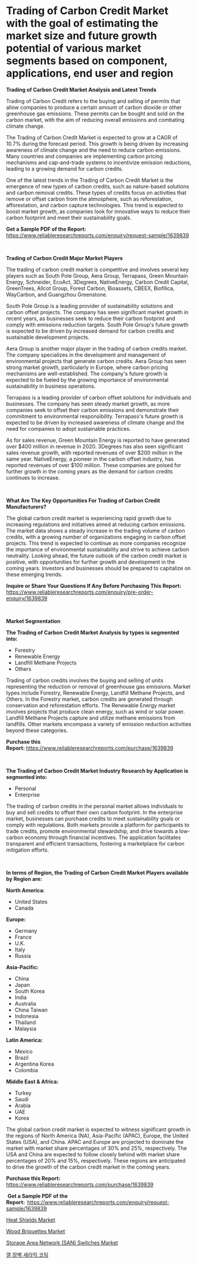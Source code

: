 <p><h1>Trading of Carbon Credit Market with the goal of estimating the market size and future growth potential of various market segments based on component, applications, end user and region</h1></p><p><strong>Trading of Carbon Credit Market Analysis and Latest Trends</strong></p>
<p><p>Trading of Carbon Credit refers to the buying and selling of permits that allow companies to produce a certain amount of carbon dioxide or other greenhouse gas emissions. These permits can be bought and sold on the carbon market, with the aim of reducing overall emissions and combating climate change.</p><p>The Trading of Carbon Credit Market is expected to grow at a CAGR of 10.7% during the forecast period. This growth is being driven by increasing awareness of climate change and the need to reduce carbon emissions. Many countries and companies are implementing carbon pricing mechanisms and cap-and-trade systems to incentivize emission reductions, leading to a growing demand for carbon credits.</p><p>One of the latest trends in the Trading of Carbon Credit Market is the emergence of new types of carbon credits, such as nature-based solutions and carbon removal credits. These types of credits focus on activities that remove or offset carbon from the atmosphere, such as reforestation, afforestation, and carbon capture technologies. This trend is expected to boost market growth, as companies look for innovative ways to reduce their carbon footprint and meet their sustainability goals.</p></p>
<p><strong>Get a Sample PDF of the Report:&nbsp;</strong> <a href="https://www.reliableresearchreports.com/enquiry/request-sample/1639839">https://www.reliableresearchreports.com/enquiry/request-sample/1639839</a></p>
<p>&nbsp;</p>
<p><strong>Trading of Carbon Credit Major Market Players</strong></p>
<p><p>The trading of carbon credit market is competitive and involves several key players such as South Pole Group, Aera Group, Terrapass, Green Mountain Energy, Schneider, EcoAct, 3Degrees, NativeEnergy, Carbon Credit Capital, GreenTrees, Allcot Group, Forest Carbon, Bioassets, CBEEX, Biofílica, WayCarbon, and Guangzhou Greenstone.</p><p>South Pole Group is a leading provider of sustainability solutions and carbon offset projects. The company has seen significant market growth in recent years, as businesses seek to reduce their carbon footprint and comply with emissions reduction targets. South Pole Group's future growth is expected to be driven by increased demand for carbon credits and sustainable development projects.</p><p>Aera Group is another major player in the trading of carbon credits market. The company specializes in the development and management of environmental projects that generate carbon credits. Aera Group has seen strong market growth, particularly in Europe, where carbon pricing mechanisms are well-established. The company's future growth is expected to be fueled by the growing importance of environmental sustainability in business operations.</p><p>Terrapass is a leading provider of carbon offset solutions for individuals and businesses. The company has seen steady market growth, as more companies seek to offset their carbon emissions and demonstrate their commitment to environmental responsibility. Terrapass's future growth is expected to be driven by increased awareness of climate change and the need for companies to adopt sustainable practices.</p><p>As for sales revenue, Green Mountain Energy is reported to have generated over $400 million in revenue in 2020. 3Degrees has also seen significant sales revenue growth, with reported revenues of over $200 million in the same year. NativeEnergy, a pioneer in the carbon offset industry, has reported revenues of over $100 million. These companies are poised for further growth in the coming years as the demand for carbon credits continues to increase.</p></p>
<p>&nbsp;</p>
<p><strong>What Are The Key Opportunities For Trading of Carbon Credit Manufacturers?</strong></p>
<p><p>The global carbon credit market is experiencing rapid growth due to increasing regulations and initiatives aimed at reducing carbon emissions. The market data shows a steady increase in the trading volume of carbon credits, with a growing number of organizations engaging in carbon offset projects. This trend is expected to continue as more companies recognize the importance of environmental sustainability and strive to achieve carbon neutrality. Looking ahead, the future outlook of the carbon credit market is positive, with opportunities for further growth and development in the coming years. Investors and businesses should be prepared to capitalize on these emerging trends.</p></p>
<p><strong>Inquire or Share Your Questions If Any Before Purchasing This Report:</strong> <a href="https://www.reliableresearchreports.com/enquiry/pre-order-enquiry/1639839">https://www.reliableresearchreports.com/enquiry/pre-order-enquiry/1639839</a></p>
<p>&nbsp;</p>
<p><strong>Market Segmentation</strong></p>
<p><strong>The Trading of Carbon Credit Market Analysis by types is segmented into:</strong></p>
<p><ul><li>Forestry</li><li>Renewable Energy</li><li>Landfill Methane Projects</li><li>Others</li></ul></p>
<p><p>Trading of carbon credits involves the buying and selling of units representing the reduction or removal of greenhouse gas emissions. Market types include Forestry, Renewable Energy, Landfill Methane Projects, and Others. In the Forestry market, carbon credits are generated through conservation and reforestation efforts. The Renewable Energy market involves projects that produce clean energy, such as wind or solar power. Landfill Methane Projects capture and utilize methane emissions from landfills. Other markets encompass a variety of emission reduction activities beyond these categories.</p></p>
<p><strong>Purchase this Report:&nbsp;</strong><a href="https://www.reliableresearchreports.com/purchase/1639839">https://www.reliableresearchreports.com/purchase/1639839</a></p>
<p>&nbsp;</p>
<p><strong>The Trading of Carbon Credit Market Industry Research by Application is segmented into:</strong></p>
<p><ul><li>Personal</li><li>Enterprise</li></ul></p>
<p><p>The trading of carbon credits in the personal market allows individuals to buy and sell credits to offset their own carbon footprint. In the enterprise market, businesses can purchase credits to meet sustainability goals or comply with regulations. Both markets provide a platform for participants to trade credits, promote environmental stewardship, and drive towards a low-carbon economy through financial incentives. The application facilitates transparent and efficient transactions, fostering a marketplace for carbon mitigation efforts.</p></p>
<p>&nbsp;</p>
<p><strong>In terms of Region, the Trading of Carbon Credit Market Players available by Region are:</strong></p>
<p>
    <p> <strong> North America: </strong>
        <ul>
            <li>United States</li>
            <li>Canada</li>
        </ul>
        </p> 
    <p> <strong> Europe: </strong>
        <ul>
            <li>Germany</li>
            <li>France</li>
            <li>U.K.</li>
            <li>Italy</li>
            <li>Russia</li>
        </ul>
        </p> 
    <p> <strong> Asia-Pacific: </strong>
        <ul>
            <li>China</li>
            <li>Japan</li>
            <li>South Korea</li>
            <li>India</li>
            <li>Australia</li>
            <li>China Taiwan</li>
            <li>Indonesia</li>
            <li>Thailand</li>
            <li>Malaysia</li>
        </ul>
        </p> 
    <p> <strong> Latin America: </strong>
        <ul>
            <li>Mexico</li>
            <li>Brazil</li>
            <li>Argentina Korea</li>
            <li>Colombia</li>
        </ul>
        </p> 
    <p> <strong> Middle East & Africa: </strong>
        <ul>
            <li>Turkey</li>
            <li>Saudi</li>
            <li>Arabia</li>
            <li>UAE</li>
            <li>Korea</li>
        </ul>
    </p>
    </p>
<p><p>The global carbon credit market is expected to witness significant growth in the regions of North America (NA), Asia-Pacific (APAC), Europe, the United States (USA), and China. APAC and Europe are projected to dominate the market with market share percentages of 30% and 25%, respectively. The USA and China are expected to follow closely behind with market share percentages of 20% and 15%, respectively. These regions are anticipated to drive the growth of the carbon credit market in the coming years.</p></p>
<p><strong>Purchase this Report: </strong><a href="https://www.reliableresearchreports.com/purchase/1639839">https://www.reliableresearchreports.com/purchase/1639839</a></p>
<p>&nbsp;<strong>Get a Sample PDF of the Report:&nbsp;&nbsp;</strong><a href="https://www.reliableresearchreports.com/enquiry/request-sample/1639839">https://www.reliableresearchreports.com/enquiry/request-sample/1639839</a></p>
<p><strong></strong></p>
<p><p><a href="https://www.linkedin.com/pulse/heat-shields-market-size-growth-segmentation-regional-country-qvlrc?trackingId=zZgPMG8Y5gMm4n9afM6Cog%3D%3D">Heat Shields Market</a></p><p><a href="https://github.com/ChiragRp1/Market-Research-Report-List-4/blob/main/wood-briquettes-market.md">Wood Briquettes Market</a></p><p><a href="https://www.linkedin.com/pulse/storage-area-network-san-switches-market-provides-detailed-7pzvc?trackingId=VDh4Wmv3pqWbqpwAJXx%2FTw%3D%3D">Storage Area Network (SAN) Switches Market</a></p><p><a href="https://medium.com/@santiagoiza565682023/%EC%97%B4%EC%A0%88%EC%97%B0-%EC%BD%94%ED%8C%85-%EC%84%B8%EB%9D%BC%EB%AF%B9-%EC%8B%9C%EC%9E%A5-%ED%86%B5%EC%B0%B0-%EC%8B%9C%EC%9E%A5-%EB%8F%99%ED%96%A5-%EC%84%B1%EC%9E%A5-2024%EB%85%84%EB%B6%80%ED%84%B0-2031%EB%85%84%EA%B9%8C%EC%A7%80-%EC%98%88%EC%83%81%EB%90%A8-3f0ddbffcce9">열 장벽 세라믹 코팅</a></p></p>